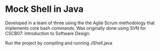 # Mock Shell in Java

Developed in a team of three using the the Agile Scrum methodology that implements core bash commands. Was originally done using SVN for CSCB07: Introduction to Software Design. 

Run the project by compiling and running JShell.java
 
